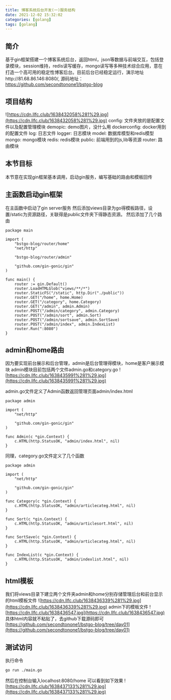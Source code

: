 ```yaml
---
title: 博客系统后台开发(一)服务结构
date: 2021-12-02 15:32:02
categories: [golang]
tags: [golang]
---
```

## 简介
基于gin框架搭建一个博客系统后台，返回html，json等数据与前端交互，包括登录模块，session维持，redis读写缓存，mongo读写等多种技术综合应用，意在打造一个高可用的稳定性博客后台。目前后台已经稳定运行，演示地址http://81.68.86.146:8080/, 源码地址：
https://github.com/secondtonone1/bstgo-blog
## 项目结构
![https://cdn.llfc.club/1638432058%281%29.jpg](https://cdn.llfc.club/1638432058%281%29.jpg)
config: 文件夹放的是配置文件以及配置管理模块
demopic: demo图片，没什么用
dockerconfig: docker用到的配置文件
log: 日志文件
logger: 日志模块
model: 数据库模型和redis模型
mongo: mongo模块
redis: redis模块
public: 前端用到的js,lib等资源
router: 路由模块

## 本节目标
本节意在实现gin框架基本调用，启动gin服务，编写基础的路由和模板回传
## 主函数启动gin框架
在主函数中启动了gin server服务
然后添加views目录为go得模板路径，设置/static为资源路径，关联得是public文件夹下得静态资源。
然后添加了几个路由
``` golang
package main

import (
	"bstgo-blog/router/home"
	"net/http"

	"bstgo-blog/router/admin"

	"github.com/gin-gonic/gin"
)

func main() {
	router := gin.Default()
	router.LoadHTMLGlob("views/**/*")
	router.StaticFS("/static", http.Dir("./public"))
	router.GET("/home", home.Home)
	router.GET("/category", home.Category)
	router.GET("/admin", admin.Admin)
	router.POST("/admin/category", admin.Category)
	router.POST("/admin/sort", admin.Sort)
	router.POST("/admin/sortsave", admin.SortSave)
	router.POST("/admin/index", admin.IndexList)
	router.Run(":8080")
}
```
## admin和home路由
因为要实现前台展示和后台管理，admin是后台管理得模块，home是客户展示模块
admin模块目前包括两个文件admin.go和category.go
![https://cdn.llfc.club/1638435991%281%29.jpg](https://cdn.llfc.club/1638435991%281%29.jpg)

admin.go文件定义了Admin函数返回管理页面admin/index.html
``` golang
package admin

import (
	"net/http"

	"github.com/gin-gonic/gin"
)

func Admin(c *gin.Context) {
	c.HTML(http.StatusOK, "admin/index.html", nil)
}
```
同理，category.go文件定义了几个函数
``` golang
package admin

import (
	"net/http"

	"github.com/gin-gonic/gin"
)

func Category(c *gin.Context) {
	c.HTML(http.StatusOK, "admin/articlecateg.html", nil)
}

func Sort(c *gin.Context) {
	c.HTML(http.StatusOK, "admin/articlesort.html", nil)
}

func SortSave(c *gin.Context) {
	c.HTML(http.StatusOK, "admin/articlecateg.html", nil)
}

func IndexList(c *gin.Context) {
	c.HTML(http.StatusOK, "admin/indexlist.html", nil)
}
```
## html模板
我们将views目录下建立两个文件夹admin和home分别存储管理后台和前台显示的html模板文件
![https://cdn.llfc.club/1638436339%281%29.jpg](https://cdn.llfc.club/1638436339%281%29.jpg)
admin下的模板文件
![https://cdn.llfc.club/1638436547.jpg](https://cdn.llfc.club/1638436547.jpg)
具体html内容就不粘贴了，去github下载源码即可[https://github.com/secondtonone1/bstgo-blog/tree/day01](https://github.com/secondtonone1/bstgo-blog/tree/day01)
## 测试访问
执行命令
``` bash
go run ./main.go 
```
然后在控制台输入localhost:8080/home
可以看到如下效果
![https://cdn.llfc.club/1638437133%281%29.jpg](https://cdn.llfc.club/1638437133%281%29.jpg)




